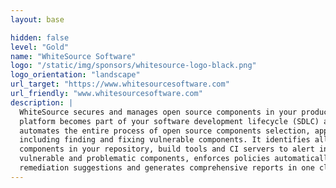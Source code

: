 ```yaml
---
layout: base

hidden: false
level: "Gold"
name: "WhiteSource Software"
logo: "/static/img/sponsors/whitesource-logo-black.png"
logo_orientation: "landscape"
url_target: "https://www.whitesourcesoftware.com"
url_friendly: "www.whitesourcesoftware.com"
description: |
  WhiteSource secures and manages open source components in your products. Our
  platform becomes part of your software development lifecycle (SDLC) and
  automates the entire process of open source components selection, approval, and management,
  including finding and fixing vulnerable components. It identifies all open source
  components in your repository, build tools and CI servers to alert in real-time on
  vulnerable and problematic components, enforces policies automatically, provides
  remediation suggestions and generates comprehensive reports in one click.
---
```

